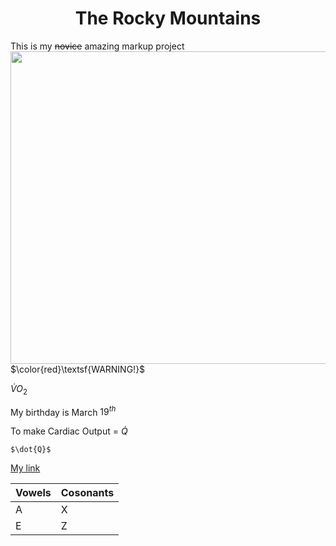 <!DOCTYPE html>
<html>
<body>
<h1 align="center">The Rocky Mountains</h1>

This is my ~~novice~~ amazing markup project
<img src="https://upload.wikimedia.org/wikipedia/commons/thumb/c/c5/Moraine_Lake_17092005.jpg/1200px-Moraine_Lake_17092005.jpg" align="right" width="600" height="500">

$\color{red}\textsf{WARNING!}$

$\dot{V}O_2$

My birthday is March 
$19^{th}$

To make 
Cardiac Output = 
$\dot{Q}$

`$\dot{Q}$`


[My link](https://github.com/ztorr/KNES381/blob/main/markdown.md)
</body>

Vowels | Cosonants
------------- | -------------
A | X
E  | Z
</html>

